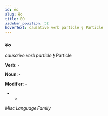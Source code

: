 ```yaml
---
id: ëo
slug: ëo
title: ËO
sidebar_position: 52
hoverText: causative verb particle § Particle
---
```


### ëo

*causative verb particle* **§** Particle

**Verb**: -

**Noun**: -

**Modifier**: -

- -

*Misc Language Family*